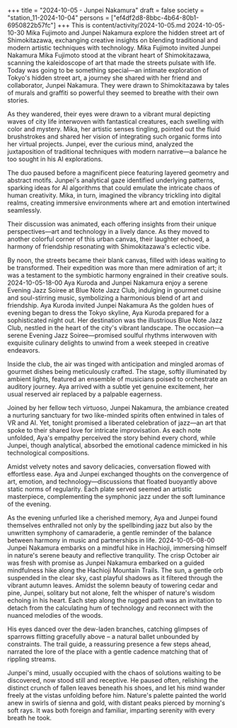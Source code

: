 +++
title = "2024-10-05 - Junpei Nakamura"
draft = false
society = "station_11-2024-10-04"
persons = ["ef4df2d8-8bbc-4b64-80b1-6950822b57fc"]
+++
This is content/activity/2024-10-05.md
2024-10-05-10-30
Mika Fujimoto and Junpei Nakamura explore the hidden street art of Shimokitazawa, exchanging creative insights on blending traditional and modern artistic techniques with technology.
Mika Fujimoto invited Junpei Nakamura
Mika Fujimoto stood at the vibrant heart of Shimokitazawa, scanning the kaleidoscope of art that made the streets pulsate with life. Today was going to be something special—an intimate exploration of Tokyo's hidden street art, a journey she shared with her friend and collaborator, Junpei Nakamura. They were drawn to Shimokitazawa by tales of murals and graffiti so powerful they seemed to breathe with their own stories.

As they wandered, their eyes were drawn to a vibrant mural depicting waves of city life interwoven with fantastical creatures, each swelling with color and mystery. Mika, her artistic senses tingling, pointed out the fluid brushstrokes and shared her vision of integrating such organic forms into her virtual projects. Junpei, ever the curious mind, analyzed the juxtaposition of traditional techniques with modern narrative—a balance he too sought in his AI explorations.

The duo paused before a magnificent piece featuring layered geometry and abstract motifs. Junpei's analytical gaze identified underlying patterns, sparking ideas for AI algorithms that could emulate the intricate chaos of human creativity. Mika, in turn, imagined the vibrancy trickling into digital realms, creating immersive environments where art and emotion intertwined seamlessly.

Their discussion was animated, each offering insights from their unique perspectives—art and technology in a lively dance. As they moved to another colorful corner of this urban canvas, their laughter echoed, a harmony of friendship resonating with Shimokitazawa's eclectic vibe.

By noon, the streets became their blank canvas, filled with ideas waiting to be transformed. Their expedition was more than mere admiration of art; it was a testament to the symbiotic harmony engrained in their creative souls.
2024-10-05-18-00
Aya Kuroda and Junpei Nakamura enjoy a serene Evening Jazz Soiree at Blue Note Jazz Club, indulging in gourmet cuisine and soul-stirring music, symbolizing a harmonious blend of art and friendship.
Aya Kuroda invited Junpei Nakamura
As the golden hues of evening began to dress the Tokyo skyline, Aya Kuroda prepared for a sophisticated night out. Her destination was the illustrious Blue Note Jazz Club, nestled in the heart of the city's vibrant landscape. The occasion—a serene Evening Jazz Soiree—promised soulful rhythms interwoven with exquisite culinary delights to unwind from a week steeped in creative endeavors.

Inside the club, the air was tinged with anticipation and mingled aromas of gourmet dishes being meticulously crafted. The stage, softly illuminated by ambient lights, featured an ensemble of musicians poised to orchestrate an auditory journey. Aya arrived with a subtle yet genuine excitement, her usual reserved air replaced by a palpable eagerness.

Joined by her fellow tech virtuoso, Junpei Nakamura, the ambiance created a nurturing sanctuary for two like-minded spirits often entwined in tales of VR and AI. Yet, tonight promised a liberated celebration of jazz—an art that spoke to their shared love for intricate improvisation. As each note unfolded, Aya's empathy perceived the story behind every chord, while Junpei, though analytical, absorbed the emotional cadence mimicked in his technological compositions.

Amidst velvety notes and savory delicacies, conversation flowed with effortless ease. Aya and Junpei exchanged thoughts on the convergence of art, emotion, and technology—discussions that floated buoyantly above static norms of regularity. Each plate served seemed an artistic masterpiece, complementing the symphonic jazz under the soft luminance of the evening.

As the evening unfurled like a cherished memory, Aya and Junpei found themselves enthralled not only by the spellbinding jazz but also by the unwritten symphony of camaraderie, a gentle reminder of the balance between harmony in music and partnerships in life.
2024-10-05-08-00
Junpei Nakamura embarks on a mindful hike in Hachioji, immersing himself in nature's serene beauty and reflective tranquility.
The crisp October air was fresh with promise as Junpei Nakamura embarked on a guided mindfulness hike along the Hachioji Mountain Trails. The sun, a gentle orb suspended in the clear sky, cast playful shadows as it filtered through the vibrant autumn leaves. Amidst the solemn beauty of towering cedar and pine, Junpei, solitary but not alone, felt the whisper of nature's wisdom echoing in his heart. Each step along the rugged path was an invitation to detach from the calculating hum of technology and reconnect with the nuanced melodies of the woods.

His eyes danced over the dew-laden branches, catching glimpses of sparrows flitting gracefully above – a natural ballet unbounded by constraints. The trail guide, a reassuring presence a few steps ahead, narrated the lore of the place with a gentle cadence matching that of rippling streams.

Junpei's mind, usually occupied with the chaos of solutions waiting to be discovered, now stood still and receptive. He paused often, relishing the distinct crunch of fallen leaves beneath his shoes, and let his mind wander freely at the vistas unfolding before him. Nature's palette painted the world anew in swirls of sienna and gold, with distant peaks pierced by morning's soft rays. It was both foreign and familiar, imparting serenity with every breath he took.
